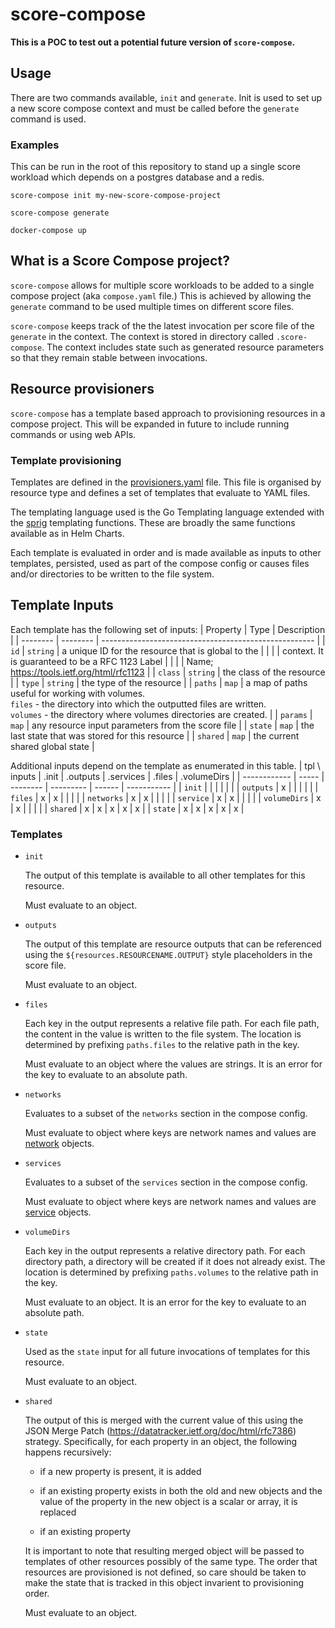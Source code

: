 # score-compose

**This is a POC to test out a potential future version of `score-compose`.**

## Usage

There are two commands available, `init` and `generate`. Init is used to set up
a new score compose context and must be called before the `generate` command is
used.

### Examples


This can be run in the root of this repository to stand up a single
score workload which depends on a postgres database and a redis.

```
score-compose init my-new-score-compose-project

score-compose generate

docker-compose up

```

## What is a Score Compose project?

`score-compose` allows for multiple score workloads to be added to a single
compose project (aka `compose.yaml` file.) This is achieved by allowing
the `generate` command to be used multiple times on different score files.

`score-compose` keeps track of the the latest invocation per score file of
the `generate` in the context. The context is stored in directory called
`.score-compose`. The context includes state such as generated resource
parameters so that they remain stable between invocations.


## Resource provisioners

`score-compose` has a template based approach to provisioning resources in
a compose project. This will be expanded in future to include running commands
or using web APIs.

### Template provisioning

Templates are defined in the
[provisioners.yaml](./internal/resources/provisioners.yaml) file. This file is
organised by resource type and defines a set of templates that evaluate to YAML
files.

The templating language used is the Go Templating language extended with
the [sprig](https://masterminds.github.io/sprig/) templating functions. These
are broadly the same functions available as in Helm Charts.

Each template is evaluated in order and is made available as inputs to other
templates, persisted, used as part of the compose config or causes files and/or
directories to be written to the file system.

## Template Inputs
Each template has the following set of inputs:
| Property | Type     | Description                                           |
| -------- | -------- | ----------------------------------------------------- |
| `id`     | `string` | a unique ID for the resource that is global to the    |
|          |          | context. It is guaranteed to be a RFC 1123 Label      |
|          |          | Name; https://tools.ietf.org/html/rfc1123             |
| `class`  | `string` | the class of the resource                             |
| `type`   | `string` | the type of the resource                              |
| `paths`  | `map`    | a map of paths useful for working with volumes.<br />`files`   - the directory into which the outputted files are written.<br /> `volumes` - the directory where volumes directories are created. |
| `params` | `map`    | any resource input parameters from the score file     |
| `state`  | `map`    | the last state that was stored for this resource      |
| `shared` | `map`    | the current shared global state                       |

Additional inputs depend on the template as enumerated in this table.
| tpl \ inputs | .init | .outputs | .services | .files | .volumeDirs |
| ------------ | ----- | -------- | --------- | ------ | ----------- |
| `init`       |       |          |           |        |             |
| `outputs`    |   x   |          |           |        |             |
| `files`      |   x   |     x    |           |        |             |
| `networks`   |   x   |     x    |           |        |             |
| `service`    |   x   |     x    |           |        |             |
| `volumeDirs` |   x   |     x    |           |        |             |
| `shared`     |   x   |     x    |     x     |   x    |      x      |
| `state`      |   x   |     x    |     x     |   x    |      x      |

### Templates

- `init`

  The output of this template is available to all other templates for this
  resource.

  Must evaluate to an object.

- `outputs`

  The output of this template are resource outputs that can be referenced using
  the `${resources.RESOURCENAME.OUTPUT}` style placeholders in the score file.

  Must evaluate to an object.

- `files`

  Each key in the output represents a relative file path. For each file path,
  the content in the value is written to the file system. The location is
  determined by prefixing `paths.files` to the relative path in the key.

  Must evaluate to an object where the values are strings. It is an error for
  the key to evaluate to an absolute path.

- `networks`

  Evaluates to a subset of the `networks` section in the compose config.

  Must evaluate to object where keys are network names and values are 
  [network](https://github.com/compose-spec/compose-spec/blob/master/06-networks.md)
  objects.

- `services`

  Evaluates to a subset of the `services` section in the compose config.

  Must evaluate to object where keys are network names and values are 
  [service](https://github.com/compose-spec/compose-spec/blob/master/05-services.md)
  objects.

- `volumeDirs`

  Each key in the output represents a relative directory path. For each
  directory path, a directory will be created if it does not already exist. The
  location is determined by prefixing `paths.volumes` to the relative path in
  the key.

  Must evaluate to an object. It is an error for the key to evaluate to an
  absolute path.

- `state`

  Used as the `state` input for all future invocations of templates for this
  resource.

  Must evaluate to an object.

- `shared`

  The output of this is merged with the current value of this using the JSON
  Merge Patch (https://datatracker.ietf.org/doc/html/rfc7386) strategy.
  Specifically, for each property in an object, the following happens
  recursively:

  - if a new property is present, it is added

  - if an existing property exists in both the old and new objects and the value of the property in the new object is a scalar or array, it is replaced

  - if an existing property 

  It is important to note that resulting merged object will be passed to
  templates of other resources possibly of the same type. The order that
  resources are provisioned is not defined, so care should be taken to make
  the state that is tracked in this object invarient to provisioning order.

  Must evaluate to an object.
